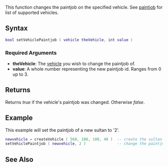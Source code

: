 This function changes the paintjob on the specified vehicle.
See [paintjob](/docs/paintjob.md "wikilink") for list of supported vehicles.

Syntax
------

``` lua
bool setVehiclePaintjob ( vehicle theVehicle, int value )
```

### Required Arguments

-   **theVehicle**: The [vehicle](/docs/vehicle.md "wikilink") you wish to change the paintjob of.
-   **value**: A whole number representing the new paintjob id. Ranges from 0 up to 3.

Returns
-------

Returns *true* if the vehicle's paintjob was changed. Otherwise *false*.

Example
-------

This example will set the paintjob of a new sultan to '2'.

``` lua
newvehicle = createVehicle ( 560, 100, 100, 40 )  -- create the sultan
setVehiclePaintjob ( newvehicle, 2 )              -- change the paintjob
```

See Also
--------
